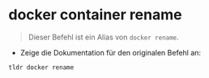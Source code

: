 # docker container rename

> Dieser Befehl ist ein Alias von `docker rename`.

- Zeige die Dokumentation für den originalen Befehl an:

`tldr docker rename`
